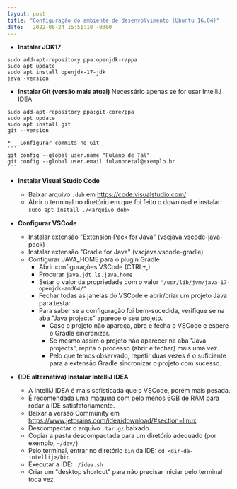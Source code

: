 ```yaml
---
layout: post
title: "Configuração do ambiente de desenvolvimento (Ubuntu 16.04)"
date:   2022-06-24 15:51:10 -0300
---
```


* __Instalar JDK17__
```
sudo add-apt-repository ppa:openjdk-r/ppa
sudo apt update
sudo apt install openjdk-17-jdk
java -version
```

* __Instalar Git (versão mais atual)__
Necessário apenas se for usar IntelliJ IDEA
```
sudo add-apt-repository ppa:git-core/ppa
sudo apt update
sudo apt install git
git --version
```
    * __Configurar commits no Git__
    ```
    git config --global user.name "Fulano de Tal"
    git config --global user.email fulanodetal@exemplo.br
    ```

* __Instalar Visual Studio Code__
    * Baixar arquivo `.deb` em https://code.visualstudio.com/
    * Abrir o terminal no diretório em que foi feito o download e instalar:
    ```sudo apt install ./<arquivo deb>```

* __Configurar VSCode__
    * Instalar extensão "Extension Pack for Java" (vscjava.vscode-java-pack)
    * Instalar extensão "Gradle for Java" (vscjava.vscode-gradle)
    * Configurar JAVA_HOME para o plugin Gradle
        * Abrir configurações VSCode (CTRL+,)
        * Procurar `java.jdt.ls.java.home`
        * Setar o valor da propriedade com o valor `"/usr/lib/jvm/java-17-openjdk-amd64/"`
        * Fechar todas as janelas do VSCode e abrir/criar um projeto Java para testar
        * Para saber se a configuração foi bem-sucedida, verifique se na aba "Java projects" aparece o seu projeto. 
          * Caso o projeto não apareça, abre e fecha o VSCode e espere o Gradle sincronizar. 
          * Se mesmo assim o projeto não aparecer na aba "Java projects", repita o processo (abrir e fechar) mais uma vez.
          * Pelo que temos observado, repetir duas vezes é o suficiente para a extensão Gradle sincronizar o projeto com sucesso.

* __(IDE alternativa) Instalar IntelliJ IDEA__
  * A IntelliJ IDEA é mais sofisticada que o VSCode, porém mais pesada.
  * É recomendada uma máquina com pelo menos 6GB de RAM para rodar a IDE satisfatoriamente.
  * Baixar a versão Community em https://www.jetbrains.com/idea/download/#section=linux
  * Descompactar o arquivo `.tar.gz` baixado
  * Copiar a pasta descompactada para um diretório adequado (por exemplo, `~/dev/`)
  * Pelo terminal, entrar no diretório `bin` da IDE:
  ```cd <dir-da-intellij>/bin```
  * Executar a IDE: `./idea.sh`
  * Criar um "desktop shortcut" para não precisar iniciar pelo terminal toda vez

